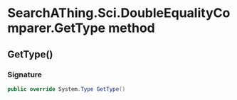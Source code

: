 # SearchAThing.Sci.DoubleEqualityComparer.GetType method
## GetType()
### Signature
```csharp
public override System.Type GetType()
```
